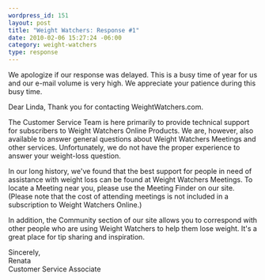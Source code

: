```yaml
--- 
wordpress_id: 151
layout: post
title: "Weight Watchers: Response #1"
date: 2010-02-06 15:27:24 -06:00
category: weight-watchers
type: response
---
```

We apologize if our response was delayed. This is a busy time of year for us and our e-mail volume is very high. We appreciate your patience during this busy time.

Dear Linda,
Thank you for contacting WeightWatchers.com.

The Customer Service Team is here primarily to provide technical support for subscribers to Weight Watchers Online Products. We are, however, also available to answer general questions about Weight Watchers Meetings and other services. Unfortunately, we do not have the proper experience to answer your weight-loss question. 

In our long history, we've found that the best support for people in need of assistance with weight loss can be found at Weight Watchers Meetings. To locate a Meeting near you, please use the Meeting Finder on our site. (Please note that the cost of attending meetings is not included in a subscription to Weight Watchers Online.) 

In addition, the Community section of our site allows you to correspond with other people who are using Weight Watchers to help them lose weight. It's a great place for tip sharing and inspiration.

Sincerely,   
Renata  
Customer Service Associate 
